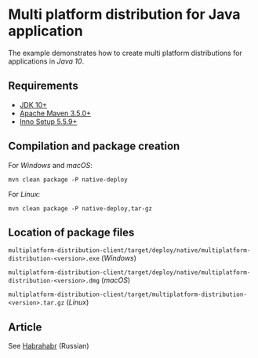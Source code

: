 # Multi platform distribution for Java application

The example demonstrates how to create multi platform distributions for applications in *Java 10*.

## Requirements

* [JDK 10+](http://www.oracle.com/technetwork/java/javase/downloads/index.html)
* [Apache Maven 3.5.0+](https://maven.apache.org/download.cgi)
* [Inno Setup 5.5.9+](http://www.jrsoftware.org/isinfo.php)

## Compilation and package creation

For *Windows* and *macOS*:

    mvn clean package -P native-deploy
    
For *Linux*:

    mvn clean package -P native-deploy,tar-gz
    
## Location of package files

`multiplatform-distribution-client/target/deploy/native/multiplatform-distribution-<version>.exe` (*Windows*)

`multiplatform-distribution-client/target/deploy/native/multiplatform-distribution-<version>.dmg` (*macOS*)

`multiplatform-distribution-client/target/multiplatform-distribution-<version>.tar.gz` (*Linux*)

## Article

See [Habrahabr](https://habrahabr.ru/company/jugru/blog/340248/) (Russian)